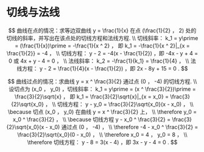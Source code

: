 # 切线与法线

$$
曲线在点的情况：求等边双曲线 y = \frac{1}{x} 在点 (\frac{1}{2} ， 2) 处的切线的斜率，并写出在该点处的切线方程和法线方程.
\\
切线斜率： k_1 = y\prime = (\frac{1}{x})\prime = -\frac{1}{x ^ 2} ， 即 k_1 = -\frac{1}{x ^ 2}|_{x = \frac{1}{2}} = -4 ，
\\
切线方程： y - 2 = -4(x - \frac{1}{2}) ，即 -4x - y + 4 = 0 或 4x + y - 4 = 0 ，
\\
法线斜率： k_2 = -\frac{1}{k_1} = \frac{1}{4} ，
\\
法线方程： y - 2 = \frac{1}{4}(x - \frac{1}{2}) ，即 2x - 8y + 15 = 0 .
$$

$$
曲线过点的情况：求曲线 y = x ^ \frac{3}{2} 通过点 (0 ， -4) 的切线方程.
\\
设切点为 (x_0 ， y_0) ，切线斜率： k_1 = y\prime = (x ^ \frac{3}{2})\prime = \frac{3}{2}\sqrt{x} ， 即 k_1 = \frac{3}{2}\sqrt{x}|_{x = x_0} = \frac{3}{2}\sqrt{x_0} ，
\\
切线方程： y - y_0 = \frac{3}{2}\sqrt{x_0}(x - x_0) ，
\\
\because 切点 (x_0 ， y_0) 在曲线 y = x ^ \frac{3}{2} 上，
\\
\therefore y_0 = x_0 ^ \frac{3}{2} ，
\\
\because 切线方程 y - x_0 ^ \frac{3}{2} = \frac{3}{2}\sqrt{x_0}(x - x_0) 通过点 (0 ， -4) ，
\\
\therefore -4 - x_0 ^ \frac{3}{2} = \frac{3}{2}\sqrt{x_0}(0 - x_0) ，
\\
\therefore x_0 = 4 ， y_0 = 8 ，
\\
\therefore 切线方程： y - 8 = 3(x - 4) ，即 3x - y - 4 = 0 .
$$



